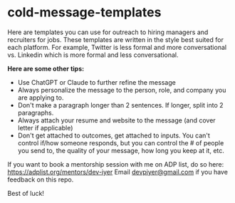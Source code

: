 # cold-message-templates
Here are templates you can use for outreach to hiring managers and recruiters for jobs. These templates are written in the style best suited for each platform. For example, Twitter is less formal and more conversational vs. Linkedin which is more formal and less conversational. 

**Here are some other tips:** 
- Use ChatGPT or Claude to further refine the message
- Always personalize the message to the person, role, and company you are applying to.
- Don't make a paragraph longer than 2 sentences. If longer, split into 2 paragraphs. 
- Always attach your resume and website to the message (and cover letter if applicable) 
- Don't get attached to outcomes, get attached to inputs. You can't control if/how someone responds, but you can control the # of people you send to, the quality of your message, how long you keep at it, etc.

If you want to book a mentorship session with me on ADP list, do so here: https://adplist.org/mentors/dev-iyer
Email devpiyer@gmail.com if you have feedback on this repo. 

Best of luck! 
